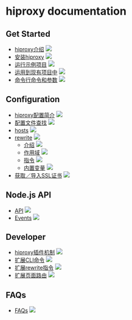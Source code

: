 # hiproxy documentation

## Get Started

* [hiproxy介绍](https://github.com/hiproxy/hiproxy/blob/master/docs/get_started/introduction.md) ![](http://progressed.io/bar/80)
* [安装hiproxy](https://github.com/hiproxy/hiproxy/blob/master/docs/get_started/installation.md) ![](http://progressed.io/bar/90)
* [运行示例项目](https://github.com/hiproxy/hiproxy/blob/master/docs/get_started/run_example.md) ![](http://progressed.io/bar/90)
* [运用到现有项目中](https://github.com/hiproxy/hiproxy/blob/master/docs/get_started/play_with_your_projects.md) ![](http://progressed.io/bar/95)
* [命令行命令和参数](https://github.com/hiproxy/hiproxy/blob/master/docs/get_started/cli_options.md) ![](http://progressed.io/bar/80)


## Configuration

* [hiproxy配置简介](https://github.com/hiproxy/hiproxy/blob/master/docs/configuration/introduction.md) ![](http://progressed.io/bar/90)
* [配置文件查找](https://github.com/hiproxy/hiproxy/blob/master/docs/configuration/find_conf.md) ![](http://progressed.io/bar/80)
* [hosts](https://github.com/hiproxy/hiproxy/blob/master/docs/configuration/hosts.md) ![](http://progressed.io/bar/90)
* [rewrite](https://github.com/hiproxy/hiproxy/blob/master/docs/configuration/rewrite.md) ![](http://progressed.io/bar/70)
  * [介绍](https://github.com/hiproxy/hiproxy/blob/master/docs/configuration/rewrite_introduction.md) ![](http://progressed.io/bar/90)
  * [作用域](https://github.com/hiproxy/hiproxy/blob/master/docs/configuration/rewrite_scope.md) ![](http://progressed.io/bar/100)
  * [指令](https://github.com/hiproxy/hiproxy/blob/master/docs/configuration/rewrite_directive.md) ![](http://progressed.io/bar/90)
  * [内置变量](https://github.com/hiproxy/hiproxy/blob/master/docs/configuration/rewrite_built_in_variable.md) ![](http://progressed.io/bar/95)
* [获取／导入SSL证书](https://github.com/hiproxy/hiproxy/blob/master/docs/configuration/ssl_certificate.md) ![](http://progressed.io/bar/95)


## Node.js API

* [API](https://github.com/hiproxy/hiproxy/blob/master/docs/api/api.md) ![](http://progressed.io/bar/50)
* [Events](https://github.com/hiproxy/hiproxy/blob/master/docs/api/events.md) ![](http://progressed.io/bar/90)

## Developer

* [hiproxy插件机制](https://github.com/hiproxy/hiproxy/blob/master/docs/developer/plugin.md) ![](http://progressed.io/bar/95)
* [扩展CLI命令](https://github.com/hiproxy/hiproxy/blob/master/docs/developer/cli_command.md) ![](http://progressed.io/bar/95)
* [扩展rewrite指令](https://github.com/hiproxy/hiproxy/blob/master/docs/developer/rewrite_directive.md) ![](http://progressed.io/bar/95)
* [扩展页面路由](https://github.com/hiproxy/hiproxy/blob/master/docs/developer/route.md) ![](http://progressed.io/bar/95)

## FAQs

* [FAQs](https://github.com/hiproxy/hiproxy/blob/master/docs/faqs.md) ![](http://progressed.io/bar/100)
